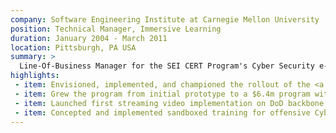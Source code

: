 ```yaml
---
company: Software Engineering Institute at Carnegie Mellon University
position: Technical Manager, Immersive Learning
duration: January 2004 - March 2011
location: Pittsburgh, PA USA
summary: >
  Line-Of-Business Manager for the SEI CERT Program's Cyber Security e-learning support for the U.S. Department of Defense (DoD) and Federal civilian agencies. My team's mission was to invent, prototype, and launch solutions to unique problems in cyber security. Partnered with military and federal agencies to reduce risk, save money, and save lives through advanced cybersecurity training and education.
highlights:
 - item: Envisioned, implemented, and championed the rollout of the <a href="https://fedvte.usalearning.gov/" target="_blank">Virtual Training Environment (VTE)</a>, offering on-demand hands-on training in cybersecurity, computer forensics, commercial networking products, and offensive cyber toolkits for 125,000 Cybersecurity and IT staff across the globe
 - item: Grew the program from initial prototype to a $6.4m program with a staff of 18 software developers, infrastructure engineers, and product specialists
 - item: Launched first streaming video implementation on DoD backbone networks
 - item: Concepted and implemented sandboxed training for offensive Cyber capabilities
---
```

